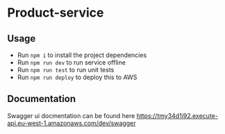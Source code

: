 # Product-service

## Usage

- Run `npm i` to install the project dependencies
- Run `npm run dev` to run service offline
- Run `npm run test` to run unit tests
- Run `npm run deploy` to deploy this to AWS

## Documentation

Swagger ui docmentation can be found here https://tmy34d1i92.execute-api.eu-west-1.amazonaws.com/dev/swagger
